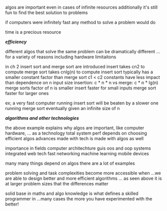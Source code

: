 algos are important even in cases of infinite resources
	additionally it's still fun to find the best solution to problems

if computers were infinitely fast any method to solve a problem would do

time is a precious resource

***efficiency***

different algos that solve the same problem can be dramatically different
	... for a variety of reasons including hardware limitaitons

in ch 2 insert sort and merge sort are introduced
	insert takes cn2 to compute
		merge sort takes cnlg(n) to compute
			insert sort typically has a smaller constant factor than merge sort
				c1 < c2
					constants have less impact than dependence on n input size
						insertion: c * n * n vs merge: c * n * lg(n)
							merge sorts factor of n is smaller
								insert faster for small inputs
									merge sort faster for larger ones

ex; a very fast computer running insert sort will be beaten by a slower one running merge
	sort eventually given an infinite size of n

***algorithms and other technologies***

the above example explains why algos are important, like computer hardware,
	... as a technology
		total system perf depends on choosing efficient algos
			advances made with tech is made with algos as well

importance in fields
	computer architechture
	guis
	oos and oop systems
	integrated web tech
	fast networking
	machine learning
	mobile devices

many many things depend on algos
	there are a lot of examples

problem solving and task complexities become more accessible when
	...we are able to design better and more efficient algorithms
		... as seen above it is at larger problem sizes that the differences matter

solid base in maths and algo knowledge is what defines a skilled programmer in
	...many cases
		the more you have experimented with the better!



